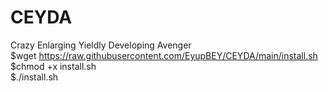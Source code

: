 # CEYDA
Crazy Enlarging Yieldly Developing Avenger
  <br />
  $wget https://raw.githubusercontent.com/EyupBEY/CEYDA/main/install.sh
  <br />
  $chmod +x install.sh
  <br />
  $./install.sh
